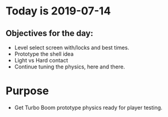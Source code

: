 # Today is 2019-07-14

## Objectives for the day:

- Level select screen with/locks and best times.
- Prototype the shell idea
- Light vs Hard contact
- Continue tuning the physics, here and there.

# Purpose

- Get Turbo Boom prototype physics ready for player testing.

